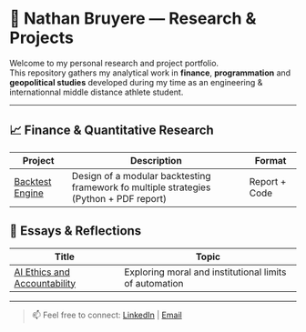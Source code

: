 # 🧠 Nathan Bruyere — Research & Projects

Welcome to my personal research and project portfolio.  
This repository gathers my analytical work in **finance**, **programmation** and **geopolitical studies** developed during my time as an engineering & internationnal middle distance athlete student. 

---

## 📈 Finance & Quantitative Research

| Project | Description | Format |
|----------|--------------|--------|
| [Backtest Engine](./finance/backtest-engine) | Design of a modular backtesting framework fo multiple strategies (Python + PDF report) | Report + Code |



## 🧩 Essays & Reflections

| Title | Topic |
|-------|--------|
| [AI Ethics and Accountability](./essays/Terrorisme___origines___mutations.pdf) | Exploring moral and institutional limits of automation |

---

> 📫 Feel free to connect: [LinkedIn](www.linkedin.com/in/nathan-bruyere-6066091a2) | [Email](mailto:nathan-bruyere@hotmail.com)

